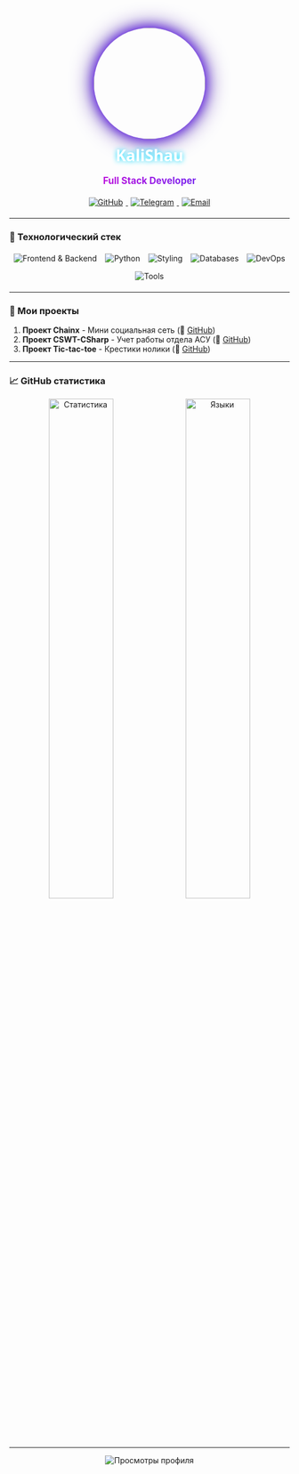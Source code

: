 <div align="center">
  <img src="https://avatars.githubusercontent.com/u/135017329" width="200" style="border-radius: 50%; box-shadow: 0 0 20px #5e17eb, 0 0 40px #3a0ca3; transition: transform 0.3s;" onmouseover="this.style.transform='scale(1.05)'" onmouseout="this.style.transform='scale(1)'"/>
  
  <h1 style="font-family: 'Segoe UI', sans-serif; color: #fff; text-shadow: 0 0 10px #00d9ff; margin: 10px 0;">KaliShau</h1>
  <p style="font-size: 1.2em; background: linear-gradient(90deg, #ff00cc, #3333ff); -webkit-background-clip: text; -webkit-text-fill-color: transparent; font-weight: bold;">Full Stack Developer</p>

  <div style="margin: 20px 0;">
    <a href="https://github.com/KaliShau" target="_blank">
      <img src="https://img.shields.io/badge/GitHub-000000?style=for-the-badge&logo=GitHub&logoColor=white" alt="GitHub" style="margin: 0 5px;"/>
    </a>
    <a href="https://t.me/KaliShau" target="_blank">
      <img src="https://img.shields.io/badge/Telegram-26A5E4?style=for-the-badge&logo=Telegram&logoColor=white" alt="Telegram" style="margin: 0 5px;"/>
    </a>
    <a href="mailto:fa6248122@gmail.com">
      <img src="https://img.shields.io/badge/Email-D14836?style=for-the-badge&logo=Gmail&logoColor=white" alt="Email" style="margin: 0 5px;"/>
    </a>
  </div>
</div>

---

### 🚀 Технологический стек

<div align="center" style="display: flex; flex-wrap: wrap; justify-content: center; gap: 15px; margin: 20px 0;">
  <img src="https://skillicons.dev/icons?i=js,ts,react,nextjs,nodejs,express" alt="Frontend & Backend"/>
  <img src="https://skillicons.dev/icons?i=python,django" alt="Python"/>
  <img src="https://skillicons.dev/icons?i=html,css,tailwind,sass" alt="Styling"/>
  <img src="https://skillicons.dev/icons?i=postgres,mysql" alt="Databases"/>
  <img src="https://skillicons.dev/icons?i=git,docker,linux" alt="DevOps"/>
  <img src="https://skillicons.dev/icons?i=vscode,figma" alt="Tools"/>
</div>

---

### 🌟 Мои проекты

1. **Проект Chainx** - Мини социальная сеть (🔗 [GitHub](https://github.com/KaliShau/Chainx))
2. **Проект СSWT-CSharp** - Учет работы отдела АСУ (🔗 [GitHub](https://github.com/KaliShau/CSWT-CSharp))
3. **Проект Tic-tac-toe** - Крестики нолики (🔗 [GitHub](https://github.com/KaliShau/Tic-tac-toe))

---

### 📈 GitHub статистика

<div align="center">
  <img src="https://github-readme-stats.vercel.app/api?username=KaliShau&show_icons=true&theme=radical&hide_border=true&bg_color=0d1117" alt="Статистика" width="48%"/>
  <img src="https://github-readme-stats.vercel.app/api/top-langs/?username=KaliShau&layout=compact&theme=radical&hide_border=true&bg_color=0d1117" alt="Языки" width="48%"/>
</div>

---

<div align="center">
  <img src="https://komarev.com/ghpvc/?username=KaliShau&style=flat-square&color=5e17eb&label=PROFILE+VIEWS" alt="Просмотры профиля"/>
</div>
